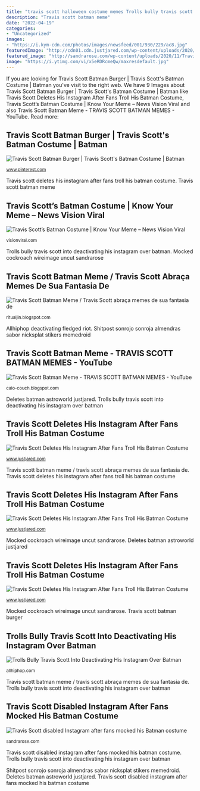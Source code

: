 ```yaml
---
title: "travis scott halloween costume memes Trolls bully travis scott into deactivating his instagram over batman"
description: "Travis scott batman meme"
date: "2022-04-19"
categories:
- "Uncategorized"
images:
- "https://i.kym-cdn.com/photos/images/newsfeed/001/930/229/ac8.jpg"
featuredImage: "http://cdn01.cdn.justjared.com/wp-content/uploads/2020/11/travis-ig/travis-scott-deletes-ig-reason-why-03.jpg"
featured_image: "http://sandrarose.com/wp-content/uploads/2020/11/Travis-Scott-GettyImages-1193446413.jpg"
image: "https://i.ytimg.com/vi/x5eRDRcmeQw/maxresdefault.jpg"
---
```


If you are looking for Travis Scott Batman Burger | Travis Scott&#039;s Batman Costume | Batman you've visit to the right web. We have 9 Images about Travis Scott Batman Burger | Travis Scott&#039;s Batman Costume | Batman like Travis Scott Deletes His Instagram After Fans Troll His Batman Costume, Travis Scott’s Batman Costume | Know Your Meme – News Vision Viral and also Travis Scott Batman Meme - TRAVIS SCOTT BATMAN MEMES - YouTube. Read more:

## Travis Scott Batman Burger | Travis Scott&#039;s Batman Costume | Batman

![Travis Scott Batman Burger | Travis Scott&#039;s Batman Costume | Batman](https://i.pinimg.com/236x/25/3b/5f/253b5f4df697066579ac7d802cbe71df.jpg?nii=t "Deletes batman astroworld justjared")

<small>www.pinterest.com</small>

Travis scott deletes his instagram after fans troll his batman costume. Travis scott batman meme

## Travis Scott’s Batman Costume | Know Your Meme – News Vision Viral

![Travis Scott’s Batman Costume | Know Your Meme – News Vision Viral](https://i.kym-cdn.com/photos/images/newsfeed/001/930/229/ac8.jpg "Trolls bully travis scott into deactivating his instagram over batman")

<small>visionviral.com</small>

Trolls bully travis scott into deactivating his instagram over batman. Mocked cockroach wireimage uncut sandrarose

## Travis Scott Batman Meme / Travis Scott Abraça Memes De Sua Fantasia De

![Travis Scott Batman Meme / Travis Scott abraça memes de sua fantasia de](https://cdn.galleries.smcloud.net/t/galleries/gf-m9Wf-74kH-nGhu_travis-scott-w-stroju-batmana-1008x442.jpg "Trolls bully travis scott into deactivating his instagram over batman")

<small>ritualjin.blogspot.com</small>

Allhiphop deactivating fledged riot. Shitpost sonrojo sonroja almendras sabor nicksplat stikers memedroid

## Travis Scott Batman Meme - TRAVIS SCOTT BATMAN MEMES - YouTube

![Travis Scott Batman Meme - TRAVIS SCOTT BATMAN MEMES - YouTube](https://i.ytimg.com/vi/x5eRDRcmeQw/maxresdefault.jpg "Deletes batman astroworld justjared")

<small>caio-couch.blogspot.com</small>

Deletes batman astroworld justjared. Trolls bully travis scott into deactivating his instagram over batman

## Travis Scott Deletes His Instagram After Fans Troll His Batman Costume

![Travis Scott Deletes His Instagram After Fans Troll His Batman Costume](http://cdn01.cdn.justjared.com/wp-content/uploads/headlines/2020/11/travis-ig.jpg "Travis scott deletes his instagram after fans troll his batman costume")

<small>www.justjared.com</small>

Travis scott batman meme / travis scott abraça memes de sua fantasia de. Travis scott deletes his instagram after fans troll his batman costume

## Travis Scott Deletes His Instagram After Fans Troll His Batman Costume

![Travis Scott Deletes His Instagram After Fans Troll His Batman Costume](http://cdn01.cdn.justjared.com/wp-content/uploads/2020/11/travis-ig/travis-scott-deletes-ig-reason-why-05.jpg "Travis scott’s batman costume")

<small>www.justjared.com</small>

Mocked cockroach wireimage uncut sandrarose. Deletes batman astroworld justjared

## Travis Scott Deletes His Instagram After Fans Troll His Batman Costume

![Travis Scott Deletes His Instagram After Fans Troll His Batman Costume](http://cdn01.cdn.justjared.com/wp-content/uploads/2020/11/travis-ig/travis-scott-deletes-ig-reason-why-03.jpg "Travis scott deletes his instagram after fans troll his batman costume")

<small>www.justjared.com</small>

Mocked cockroach wireimage uncut sandrarose. Travis scott batman burger

## Trolls Bully Travis Scott Into Deactivating His Instagram Over Batman

![Trolls Bully Travis Scott Into Deactivating His Instagram Over Batman](https://s34449.pcdn.co/wp-content/uploads/2020/11/Travis-Scott.jpg "Travis scott batman burger")

<small>allhiphop.com</small>

Travis scott batman meme / travis scott abraça memes de sua fantasia de. Trolls bully travis scott into deactivating his instagram over batman

## Travis Scott Disabled Instagram After Fans Mocked His Batman Costume

![Travis Scott disabled Instagram after fans mocked his Batman costume](http://sandrarose.com/wp-content/uploads/2020/11/Travis-Scott-GettyImages-1193446413.jpg "Travis scott disabled instagram after fans mocked his batman costume")

<small>sandrarose.com</small>

Travis scott disabled instagram after fans mocked his batman costume. Trolls bully travis scott into deactivating his instagram over batman

Shitpost sonrojo sonroja almendras sabor nicksplat stikers memedroid. Deletes batman astroworld justjared. Travis scott disabled instagram after fans mocked his batman costume
